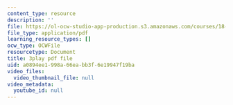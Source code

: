 ```yaml
---
content_type: resource
description: ''
file: https://ol-ocw-studio-app-production.s3.amazonaws.com/courses/18-03sc-differential-equations-fall-2011/a0894ee1998a66eabb3f6e19947f19ba_EQJBp6Ym-6A.pdf
file_type: application/pdf
learning_resource_types: []
ocw_type: OCWFile
resourcetype: Document
title: 3play pdf file
uid: a0894ee1-998a-66ea-bb3f-6e19947f19ba
video_files:
  video_thumbnail_file: null
video_metadata:
  youtube_id: null
---
```

